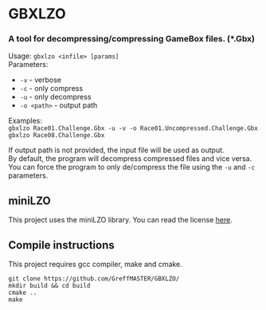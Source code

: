# GBXLZO
### A tool for decompressing/compressing GameBox files. (*.Gbx)

Usage: `gbxlzo <infile> [params]`  
Parameters:  
- `-v`  -  verbose
- `-c`  -  only compress
- `-u`  -  only decompress
- `-o <path>`  -  output path  

Examples:  
`gbxlzo Race01.Challenge.Gbx -u -v -o Race01.Uncompressed.Challenge.Gbx`  
`gbxlzo Race08.Challenge.Gbx`  
  
If output path is not provided, the input file will be used as output.  
By default, the program will decompress compressed files and vice versa.  
You can force the program to only de/compress the file using the `-u` and `-c` parameters.  

## miniLZO  
This project uses the miniLZO library. You can read the license [here](https://github.com/GreffMASTER/GBXLZO/blob/main/LZOLICENSE).  

## Compile instructions  
This project requires gcc compiler, make and cmake.  

`git clone https://github.com/GreffMASTER/GBXLZO/`  
`mkdir build && cd build`  
`cmake ..`  
`make`
